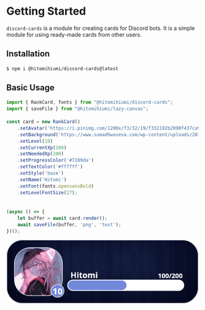 # Getting Started

`discord-cards` is a module for creating cards for Discord bots. It is a simple module for using ready-made cards from other users.

## Installation

```sh
$ npm i @hitomihiumi/discord-cards@latest
```

## Basic Usage

```ts
import { RankCard, fonts } from "@hitomihiumi/discord-cards";
import { saveFile } from "@hitomihiumi/lazy-canvas";

const card = new RankCard()
    .setAvatar('https://i.pinimg.com/1200x/f3/32/19/f332192b2090f437ca9f49c1002287b6.jpg')
    .setBackground('https://www.sumadhwaseva.com/wp-content/uploads/2013/10/Grey-Background-Website-Wallpapers-600x200.jpg')
    .setLevel(10)
    .setCurrentXp(100)
    .setNeededXp(200)
    .setProgressColor('#7289da')
    .setTextColor('#ffffff')
    .setStyle('base')
    .setName('Hitomi')
    .setFont(fonts.opensansBold)
    .setLevelFontSize(27);


(async () => {
    let buffer = await card.render();
    await saveFile(buffer, 'png', 'test');
})();
```

![Example](https://raw.githubusercontent.com/hitomihiumi/docsholder/master/guide/cards/rank.png)